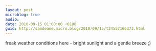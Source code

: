 ```yaml
---
layout: post
microblog: true
audio: 
date: 2010-09-15 01:00:00 +0100
guid: http://samdeane.micro.blog/2010/09/15/t24557166373.html
---
```

freak weather conditions here - bright sunlight and a gentle breeze ;)
